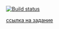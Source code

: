 [![Build status](https://ci.appveyor.com/api/projects/status/crhcpokr99mf03cs?svg=true)](https://ci.appveyor.com/project/mona52/project-2-3-1)

[ссылка на задание ](https://github.com/netology-code/aqa-homeworks/tree/master/patterns#%D0%B7%D0%B0%D0%B4%D0%B0%D1%87%D0%B0-1---%D0%B7%D0%B0%D0%BA%D0%B0%D0%B7-%D0%B4%D0%BE%D1%81%D1%82%D0%B0%D0%B2%D0%BA%D0%B8-%D0%BA%D0%B0%D1%80%D1%82%D1%8B-%D0%B8%D0%B7%D0%BC%D0%B5%D0%BD%D0%B5%D0%BD%D0%B8%D0%B5-%D0%B4%D0%B0%D1%82%D1%8B)
